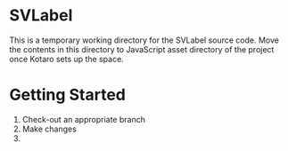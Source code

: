 SVLabel
=====
This is a temporary working directory for the SVLabel source code. Move the contents in this directory to JavaScript asset directory of the project once Kotaro sets up the space.

# Getting Started
1. Check-out an appropriate branch
2. Make changes
3. 